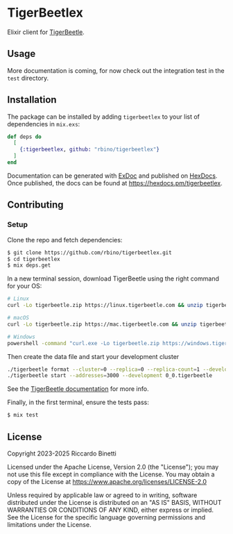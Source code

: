 # TigerBeetlex

Elixir client for [TigerBeetle](https://github.com/tigerbeetledb/tigerbeetle).

## Usage

More documentation is coming, for now check out the integration test in the `test` directory.

## Installation

The package can be installed by adding `tigerbeetlex` to your list of dependencies in `mix.exs`:

```elixir
def deps do
  [
    {:tigerbeetlex, github: "rbino/tigerbeetlex"}
  ]
end
```

Documentation can be generated with [ExDoc](https://github.com/elixir-lang/ex_doc)
and published on [HexDocs](https://hexdocs.pm). Once published, the docs can
be found at <https://hexdocs.pm/tigerbeetlex>.

## Contributing

### Setup

Clone the repo and fetch dependencies:

```bash
$ git clone https://github.com/rbino/tigerbeetlex.git
$ cd tigerbeetlex
$ mix deps.get
```

In a new terminal session, download TigerBeetle using the right command for your OS:

```bash
# Linux
curl -Lo tigerbeetle.zip https://linux.tigerbeetle.com && unzip tigerbeetle.zip

# macOS
curl -Lo tigerbeetle.zip https://mac.tigerbeetle.com && unzip tigerbeetle.zip

# Windows
powershell -command "curl.exe -Lo tigerbeetle.zip https://windows.tigerbeetle.com; Expand-Archive tigerbeetle.zip"
```

Then create the data file and start your development cluster

```bash
./tigerbeetle format --cluster=0 --replica=0 --replica-count=1 --development 0_0.tigerbeetle
./tigerbeetle start --addresses=3000 --development 0_0.tigerbeetle
```

See the [TigerBeetle documentation](https://docs.tigerbeetle.com/) for more info.

Finally, in the first terminal, ensure the tests pass:

```bash
$ mix test
```

## License

Copyright 2023-2025 Riccardo Binetti

Licensed under the Apache License, Version 2.0 (the "License"); you may not use this file except in
compliance with the License. You may obtain a copy of the License at
<https://www.apache.org/licenses/LICENSE-2.0>

Unless required by applicable law or agreed to in writing, software distributed under the License is
distributed on an "AS IS" BASIS, WITHOUT WARRANTIES OR CONDITIONS OF ANY KIND, either express or
implied. See the License for the specific language governing permissions and limitations under the
License.
